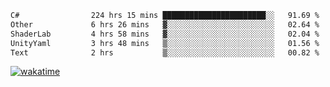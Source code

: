<!--START_SECTION:waka-->

```txt
C#                224 hrs 15 mins ███████████████████████░░   91.69 %
Other             6 hrs 26 mins   ▓░░░░░░░░░░░░░░░░░░░░░░░░   02.64 %
ShaderLab         4 hrs 58 mins   ▓░░░░░░░░░░░░░░░░░░░░░░░░   02.04 %
UnityYaml         3 hrs 48 mins   ▒░░░░░░░░░░░░░░░░░░░░░░░░   01.56 %
Text              2 hrs           ▒░░░░░░░░░░░░░░░░░░░░░░░░   00.82 %
```

<!--END_SECTION:waka-->
[![wakatime](https://wakatime.com/badge/user/6c2f442e-41b4-42e3-bc06-d5d8203ad1da.svg)](https://wakatime.com/@6c2f442e-41b4-42e3-bc06-d5d8203ad1da)
